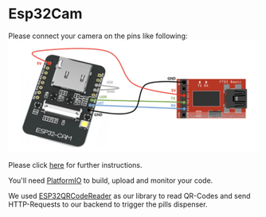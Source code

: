 # Esp32Cam

Please connect your camera on the pins like following:
![camera connect](../../../doc/esp32cam_connect.png)

Please click [here](https://randomnerdtutorials.com/esp32-cam-video-streaming-face-recognition-arduino-ide/) for further instructions.

You'll need [PlatformIO](https://platformio.org/) to build, upload and monitor your code.

We used [ESP32QRCodeReader](https://github.com/alvarowolfx/ESP32QRCodeReader) as our library to read QR-Codes and send HTTP-Requests to our backend to trigger the pills dispenser.
